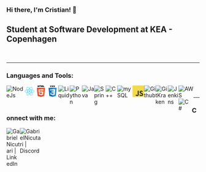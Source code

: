 ### Hi there, I'm Cristian! 👋

## Student at Software Development at KEA - Copenhagen

<br />

---

### Languages and Tools:

<img align="left" alt="NodeJs" width="45px" src="https://nodejs.org/static/images/logos/nodejs-new-pantone-white.svg" />
<img align="left" alt="React" width="30px" src="https://raw.githubusercontent.com/github/explore/80688e429a7d4ef2fca1e82350fe8e3517d3494d/topics/react/react.png" />
<img align="left" alt="HTML5" width="30px" src="https://raw.githubusercontent.com/github/explore/80688e429a7d4ef2fca1e82350fe8e3517d3494d/topics/html/html.png" />
<img align="left" alt="CSS3" width="30px" src="https://raw.githubusercontent.com/github/explore/80688e429a7d4ef2fca1e82350fe8e3517d3494d/topics/css/css.png" />
<img align="left" alt="Liquid" width="30px" src="https://www.cloudwards.net/wp-content/uploads/2018/09/Shopify-Liquid-ProgLang.png" />
<img align="left" alt="Python" width="32px" src="https://images.vexels.com/media/users/3/166477/isolated/preview/9bb722f0e85ddbc1ce0f064534fd2311-python-programming-language-icon-by-vexels.png" />
<img align="left" alt="Java" width="32px" src="https://icon-library.com/images/java-icon-png/java-icon-png-15.jpg" />
<img align="left" alt="Spring" width="30px" src="https://encrypted-tbn0.gstatic.com/images?q=tbn:ANd9GcRO_K5_S6MDApkQ-jfChAWwy_iyWn-Nl-DhbA&usqp=CAU" />
<img align="left" alt="C++" width="30px" src="https://user-images.githubusercontent.com/42747200/46140125-da084900-c26d-11e8-8ea7-c45ae6306309.png" />
<img align="left" alt="mySQL" width="40px" src="https://www.mysql.com/common/logos/logo-mysql-170x115.png" />
<img align="left" alt="JavaScript" width="30px" src="https://raw.githubusercontent.com/github/explore/80688e429a7d4ef2fca1e82350fe8e3517d3494d/topics/javascript/javascript.png" />
<img align="left" alt="Github" width="30px" src="https://github.githubassets.com/images/modules/logos_page/GitHub-Mark.png" />
<img align="left" alt="GitKraken" width="32px" src="https://user-images.githubusercontent.com/17736615/30980083-f7f8a860-a43c-11e7-939e-f6717a2210fe.png" />
<img align="left" alt="Jenkins" width="28px" src="https://upload.wikimedia.org/wikipedia/commons/thumb/e/e9/Jenkins_logo.svg/1200px-Jenkins_logo.svg.png" />
<img align="left" alt="AWS" width="39px" src="https://upload.wikimedia.org/wikipedia/commons/thumb/5/5c/AWS_Simple_Icons_AWS_Cloud.svg/1024px-AWS_Simple_Icons_AWS_Cloud.svg.png" />
<img align="left" alt="C#" width="35px" src="https://cdn.worldvectorlogo.com/logos/c--4.svg" />

<br />

---

### Connect with me:

<a href="https://www.linkedin.com/in/cristian-ou-63aaa5192" target="_blank"> <img align="left" alt="GabrielNicutari | LinkedIn" width="35px" src="https://cdn.pixabay.com/photo/2017/08/22/11/56/linked-in-2668700_1280.png"/> </a>
<a href ="https://www.facebook.com/cristi.ou.0" target="_blank"><img align="left" alt="GabrielNicutari | Discord" width="55px" src="https://1000logos.net/wp-content/uploads/2016/11/Facebook-logo.png"/></a>

